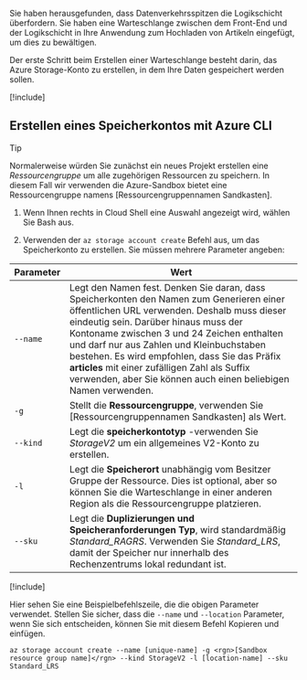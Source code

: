 Sie haben herausgefunden, dass Datenverkehrsspitzen die Logikschicht überfordern. Sie haben eine Warteschlange zwischen dem Front-End und der Logikschicht in Ihre Anwendung zum Hochladen von Artikeln eingefügt, um dies zu bewältigen.

Der erste Schritt beim Erstellen einer Warteschlange besteht darin, das Azure Storage-Konto zu erstellen, in dem Ihre Daten gespeichert werden sollen.

<!-- Activate the sandbox -->
[!include[](../../../includes/azure-sandbox-activate.md)]

## <a name="create-a-storage-account-with-the-azure-cli"></a>Erstellen eines Speicherkontos mit Azure CLI

> [!TIP] 
> Normalerweise würden Sie zunächst ein neues Projekt erstellen eine _Ressourcengruppe_ um alle zugehörigen Ressourcen zu speichern. In diesem Fall wir verwenden die Azure-Sandbox bietet eine Ressourcengruppe namens <rgn>[Ressourcengruppennamen Sandkasten]</rgn>.

1. Wenn Ihnen rechts in Cloud Shell eine Auswahl angezeigt wird, wählen Sie Bash aus.

1. Verwenden der `az storage account create` Befehl aus, um das Speicherkonto zu erstellen. Sie müssen mehrere Parameter angeben:

| Parameter | Wert |
|-----------|-------|
| `--name`  | Legt den Namen fest. Denken Sie daran, dass Speicherkonten den Namen zum Generieren einer öffentlichen URL verwenden. Deshalb muss dieser eindeutig sein. Darüber hinaus muss der Kontoname zwischen 3 und 24 Zeichen enthalten und darf nur aus Zahlen und Kleinbuchstaben bestehen. Es wird empfohlen, dass Sie das Präfix **articles** mit einer zufälligen Zahl als Suffix verwenden, aber Sie können auch einen beliebigen Namen verwenden. |
| `-g`        | Stellt die **Ressourcengruppe**, verwenden Sie <rgn>[Ressourcengruppennamen Sandkasten]</rgn> als Wert. |
| `--kind`    | Legt die **speicherkontotyp** -verwenden Sie _StorageV2_ um ein allgemeines V2-Konto zu erstellen. |
| `-l`        | Legt die **Speicherort** unabhängig vom Besitzer Gruppe der Ressource. Dies ist optional, aber so können Sie die Warteschlange in einer anderen Region als die Ressourcengruppe platzieren. |
| `--sku`     | Legt die **Duplizierungen und Speicheranforderungen Typ**, wird standardmäßig _Standard_RAGRS_. Verwenden Sie _Standard_LRS_, damit der Speicher nur innerhalb des Rechenzentrums lokal redundant ist. |

<!-- Resource selection -->
[!include[](../../../includes/azure-sandbox-regions-first-mention-note.md)]

Hier sehen Sie eine Beispielbefehlszeile, die die obigen Parameter verwendet. Stellen Sie sicher, dass die `--name` und `--location` Parameter, wenn Sie sich entscheiden, können Sie mit diesem Befehl Kopieren und einfügen.

```azurecli
az storage account create --name [unique-name] -g <rgn>[Sandbox resource group name]</rgn> --kind StorageV2 -l [location-name] --sku Standard_LRS
```